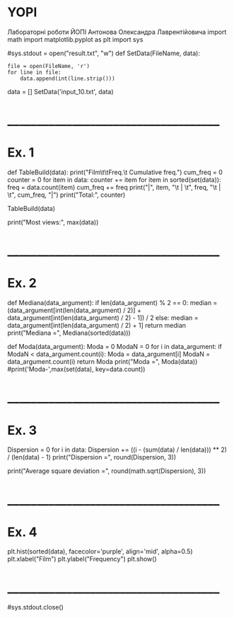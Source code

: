 # YOPI
Лабораторні роботи ЙОПІ Антонова Олександра Лаврентійовича
import math
import matplotlib.pyplot as plt
import sys

#sys.stdout = open("result.txt", "w")
def SetData(FileName, data):


    file = open(FileName, 'r')
    for line in file:
        data.append(int(line.strip()))
data = []
SetData('input_10.txt', data)

# ____________________________________

# Ex. 1

def TableBuild(data):
    print("Film\t\tFreq.\t  Cumulative freq.")
    cum_freq = 0
    counter = 0
    for item in data:
        counter += item
    for item in sorted(set(data)):
        freq = data.count(item)
        cum_freq += freq
        print("|", item, "\t | \t", freq, "\t | \t", cum_freq, "|")
    print("Total:", counter)


TableBuild(data)

print("Most views:", max(data))

# ____________________________________

# Ex. 2

def Mediana(data_argument):
    if len(data_argument) % 2 == 0:
        median = (data_argument[int(len(data_argument) / 2)] + data_argument[int(len(data_argument) / 2) - 1]) / 2
    else:
        median = data_argument[int(len(data_argument) / 2) + 1]
    return median
print("Mediana =", Mediana(sorted(data)))

def Moda(data_argument):
    Moda = 0
    ModaN = 0
    for i in data_argument:
        if ModaN < data_argument.count(i):
            Moda = data_argument[i]
            ModaN = data_argument.count(i)
    return Moda
print("Moda =", Moda(data))
#print('Moda-',max(set(data), key=data.count))

# ____________________________________

# Ex. 3

Dispersion = 0
for i in data:
    Dispersion += ((i - (sum(data) / len(data))) ** 2) / (len(data) - 1)
print("Dispersion =", round(Dispersion, 3))

print("Average square deviation =", round(math.sqrt(Dispersion), 3))

# ____________________________________

# Ex. 4

plt.hist(sorted(data), facecolor='purple', align='mid', alpha=0.5)
plt.xlabel("Film")
plt.ylabel("Frequency")
plt.show()

# ____________________________________

 #sys.stdout.close()
 
 
 
 
 
